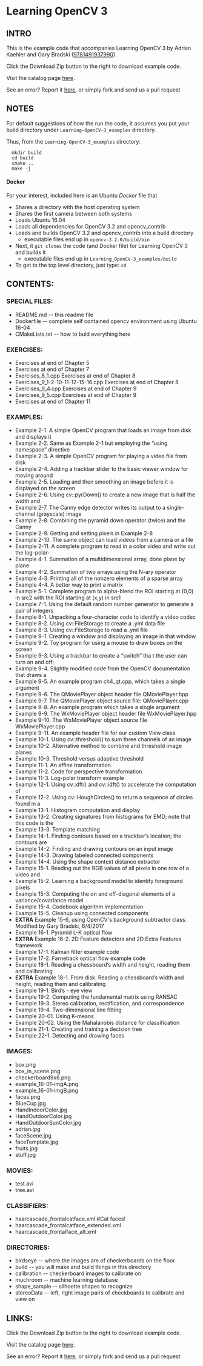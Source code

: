 # Learning OpenCV 3

## INTRO

This is the example code that accompanies Learning OpenCV 3 by Adrian Kaehler and Gary Bradski ([9781491937990](http:*shop.oreilly.com/product/0636920044765.do)).

Click the Download Zip button to the right to download example code.

Visit the catalog page [here](http:*shop.oreilly.com/product/0636920044765.do).

See an error? Report it [here](http:*oreilly.com/catalog/errata.csp?isbn=0636920044765), or simply fork and send us a pull request


## NOTES

For default suggestions of how the run the code, it assumes you put your build directory under `Learning-OpenCV-3_examples` directory. 

Thus, from the `Learning-OpenCV-3_examples` directory:

```	
  mkdir build
  cd build
  cmake ..
  make -j
```

#### Docker
For your interest, included here is an Ubuntu _Docker_ file that
* Shares a directory with the host operating system
* Shares the first camera between both systems
* Loads Ubuntu 16.04 
* Loads all dependencies for OpenCV 3.2 and opencv_contrib
* Loads and builds OpenCV 3.2 and opencv_contrib into a build directory 
  * executable files end up in `opencv-3.2.0/build/bin`
* Next, it `git clones` the code (and Docker file) for Learning OpenCV 3 and builds it
  * executable files end up in `Learning_OpenCV-3_examples/build`
* To get to the top level directory, just type: `cd`


## CONTENTS:

### SPECIAL FILES:

* README.md       -- this readme file
* Dockerfile      -- complete self contained opencv environment using Ubuntu 16-04
* CMakeLists.txt  -- how to buld everything here 

### EXERCISES:

* Exercises at end of Chapter 5
* Exercises at end of Chapter 7
* Exercises_8_1.cpp Exercises at end of Chapter 8
* Exercises_9_1-2-10-11-12-15-16.cpp Exercises at end of Chapter 8
* Exercises_9_4.cpp Exercises at end of Chapter 9
* Exercises_9_5.cpp Exercises at end of Chapter 9
* Exercises at end of Chapter 11

### EXAMPLES:

* Example 2-1. A simple OpenCV program that loads an image from disk and displays it
* Example 2-2. Same as Example 2-1 but employing the “using namespace” directive
* Example 2-3. A simple OpenCV program for playing a video file from disk
* Example 2-4. Adding a trackbar slider to the basic viewer window for moving around
* Example 2-5. Loading and then smoothing an image before it is displayed on the screen
* Example 2-6. Using cv::pyrDown() to create a new image that is half the width and
* Example 2-7. The Canny edge detector writes its output to a single-channel (grayscale) image
* Example 2-8. Combining the pyramid down operator (twice) and the Canny
* Example 2-9. Getting and setting pixels in Example 2-8
* Example 2-10. The same object can load videos from a camera or a file
* Example 2-11. A complete program to read in a color video and write out the log-polar-
* Example 4-1. Summation of a multidimensional array, done plane by plane
* Example 4-2. Summation of two arrays using the N-ary operator
* Example 4-3. Printing all of the nonzero elements of a sparse array
* Example 4-4. A better way to print a matrix
* Example 5-1. Complete program to alpha-blend the ROI starting at (0,0) in src2 with the ROI starting at (x,y) in src1
* Example 7-1. Using the default random number generator to generate a pair of integers
* Example 8-1. Unpacking a four-character code to identify a video codec
* Example 8-2. Using cv::FileStorage to create a .yml data file
* Example 8-3. Using cv::FileStorage to read a .yml file
* Example 9-1. Creating a window and displaying an image in that window
* Example 9-2. Toy program for using a mouse to draw boxes on the screen
* Example 9-3. Using a trackbar to create a “switch” tha t the user can turn on and off;
* Example 9-4. Slightly modified code from the OpenCV documentation that draws a
* Example 9-5. An example program ch4_qt.cpp, which takes a single argument
* Example 9-6. The QMoviePlayer object header file QMoviePlayer.hpp
* Example 9-7. The QMoviePlayer object source file: QMoviePlayer.cpp
* Example 9-8. An example program which takes a single argument
* Example 9-9. The WxMoviePlayer object header file WxMoviePlayer.hpp
* Example 9-10. The WxMoviePlayer object source file WxMoviePlayer.cpp
* Example 9-11. An example header file for our custom View class
* Example 10-1. Using cv::threshold() to sum three channels of an image
* Example 10-2. Alternative method to combine and threshold image planes
* Example 10-3. Threshold versus adaptive threshold
* Example 11-1. An affine transformation.
* Example 11-2. Code for perspective transformation
* Example 11-3. Log-polar transform example
* Example 12-1. Using cv::dft() and cv::idft() to accelerate the computation of
* Example 12-2. Using cv::HoughCircles() to return a sequence of circles found in a
* Example 13-1. Histogram computation and display
* Example 13-2. Creating signatures from histograms for EMD; note that this code is the
* Example 13-3. Template matching
* Example 14-1. Finding contours based on a trackbar’s location; the contours are
* Example 14-2. Finding and drawing contours on an input image
* Example 14-3. Drawing labeled connected components
* Example 14-4. Using the shape context distance extractor
* Example 15-1. Reading out the RGB values of all pixels in one row of a video and
* Example 15-2. Learning a background model to identify foreground pixels
* Example 15-3. Computing the on and off-diagonal elements of a variance/covariance model
* Example 15-4. Codebook algorithm implementation
* Example 15-5. Cleanup using connected components
* **EXTRA** Example 15-6, using OpenCV's background subtractor class.  Modified by Gary Bradski, 6/4/2017
* Example 16-1. Pyramid L-K optical flow
* **EXTRA** Example 16-2. 2D Feature detectors and 2D Extra Features framework
* Example 17-1. Kalman filter example code
* Example 17-2. Farneback optical flow example code
* Example 18-1. Reading a chessboard’s width and height, reading them and calibrating 
* **EXTRA** Example 18-1. From disk. Reading a chessboard’s width and height, reading them and calibrating 
* Example 19-1. Bird’s - eye view
* Example 19-2. Computing the fundamental matrix using RANSAC
* Example 19-3. Stereo calibration, rectification, and correspondence
* Example 19-4. Two-dimensional line fitting
* Example 20-01. Using K-means
* Example 20-02. Using the Mahalanobis distance for classification
* Example 21-1. Creating and training a decision tree
* Example 22-1. Detecting and drawing faces

### IMAGES:

* box.png
* box_in_scene.png
* checkerboard9x6.png
* example_16-01-imgA.png
* example_16-01-imgB.png
* faces.png
* BlueCup.jpg
* HandIndoorColor.jpg
* HandOutdoorColor.jpg
* HandOutdoorSunColor.jpg
* adrian.jpg
* faceScene.jpg
* faceTemplate.jpg
* fruits.jpg
* stuff.jpg

### MOVIES:

* test.avi
* tree.avi

### CLASSIFIERS:

* haarcascade_frontalcatface.xml           #Cat faces!
* haarcascade_frontalcatface_extended.xml
* haarcascade_frontalface_alt.xml

### DIRECTORIES:

* birdseye     -- where the images are of checkerboards on the floor
* build        -- you will make and build things in this directory
* calibration  -- checkerboard images to calibrate on
* muchroom     -- machine learning database
* shape_sample -- silhoette shapes to recognize
* stereoData   -- left, right image pairs of checkboards to calibrate and view on


## LINKS:
Click the Download Zip button to the right to download example code.

Visit the catalog page [here](http:*shop.oreilly.com/product/0636920044765.do).

See an error? Report it [here](http:*oreilly.com/catalog/errata.csp?isbn=0636920044765), or simply fork and send us a pull request
